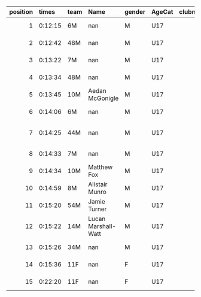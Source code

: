 |   position | times   | team   | Name                | gender   | AgeCat   |   clubnumber | Club name             | Website                                |
|-----------:|:--------|:-------|:--------------------|:---------|:---------|-------------:|:----------------------|:---------------------------------------|
|          1 | 0:12:15 | 6M     | nan                 | M        | U17      |            6 | Cambuslang Harriers   | https://cambuslangharriers.org/        |
|          2 | 0:12:42 | 48M    | nan                 | M        | U17      |           48 | Springburn Harriers   | https://www.springburnharriers.co.uk/  |
|          3 | 0:13:22 | 7M     | nan                 | M        | U17      |            7 | Giffnock North AC     | https://www.giffnocknorth.co.uk/       |
|          4 | 0:13:34 | 48M    | nan                 | M        | U17      |           48 | Springburn Harriers   | https://www.springburnharriers.co.uk/  |
|          5 | 0:13:45 | 10M    | Aedan McGonigle     | M        | U17      |           10 | Shettleston Harriers  | http://shettlestonharriers.org.uk/     |
|          6 | 0:14:06 | 6M     | nan                 | M        | U17      |            6 | Cambuslang Harriers   | https://cambuslangharriers.org/        |
|          7 | 0:14:25 | 44M    | nan                 | M        | U17      |           44 | North Ayrshire AAC    | https://naathletics.co.uk/             |
|          8 | 0:14:33 | 7M     | nan                 | M        | U17      |            7 | Giffnock North AC     | https://www.giffnocknorth.co.uk/       |
|          9 | 0:14:34 | 10M    | Matthew Fox         | M        | U17      |           10 | Shettleston Harriers  | http://shettlestonharriers.org.uk/     |
|         10 | 0:14:59 | 8M     | Alistair Munro      | M        | U17      |            8 | Bellahouston Harriers | http://www.bellahoustonharriers.co.uk/ |
|         11 | 0:15:20 | 54M    | Jamie Turner        | M        | U17      |           54 | VP-Glasgow            | https://www.vp-glasgow.com             |
|         12 | 0:15:22 | 14M    | Lucan Marshall-Watt | M        | U17      |           14 | Ayr Seaforth AC       | https://www.ayrseaforth.co.uk/         |
|         13 | 0:15:26 | 34M    | nan                 | M        | U17      |           34 | Kilbarchan AAC        | https://kilbarchanaac.org.uk/          |
|         14 | 0:15:36 | 11F    | nan                 | F        | U17      |           11 | Airdrie Harriers      | http://airdrieharriers.org/            |
|         15 | 0:22:20 | 11F    | nan                 | F        | U17      |           11 | Airdrie Harriers      | http://airdrieharriers.org/            |